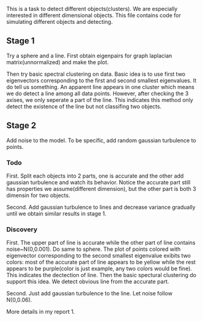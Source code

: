 This is a task to detect different objects(clusters). We are especially interested in different dimensional objects. This file contains code for simulating different objects and detecting.

## Stage 1 
Try a sphere and a line. First obtain eigenpairs for graph laplacian matrix(unnormalized) and make the plot.

Then try basic spectral clustering on data. Basic idea is to use first two eigenvectors corresponding to the first and second smallest eigenvalues. It do tell us something. An apparent line appears in one cluster which means we do detect a line among all data points. However, after checking the 3 axises, we only seperate a part of the line. This indicates this method only detect the existence of the line but not classifing two objects. 

## Stage 2
Add noise to the model. To be specific, add random gaussian turbulence to points.

### Todo
First. Split each objects into 2 parts, one is accurate and the other add gaussian turbulence and watch its behavior. Notice the accurate part still has properties we assume(different dimension), but the other part is both 3 dimensin for two objects.

Second. Add gaussian turbulence to lines and decrease variance gradually until we obtain similar results in stage 1.

### Discovery
First. The upper part of line is accurate while the other part of line contains noise~N(0,0.001). Do same to sphere. The plot of points colored with eigenvector corresponding to the second smallest eigenvalue exibits two colors: most of the accurate part of line appears to be yellow while the rest appears to be purple(color is just example, any two colors would be fine). This indicates the dectection of line. Then the basic spectural clustering do support this idea. We detect obvious line from the accurate part.

Second. Just add gaussian turbulence to the line. Let noise follow N(0,0.06).

More details in my report 1.


